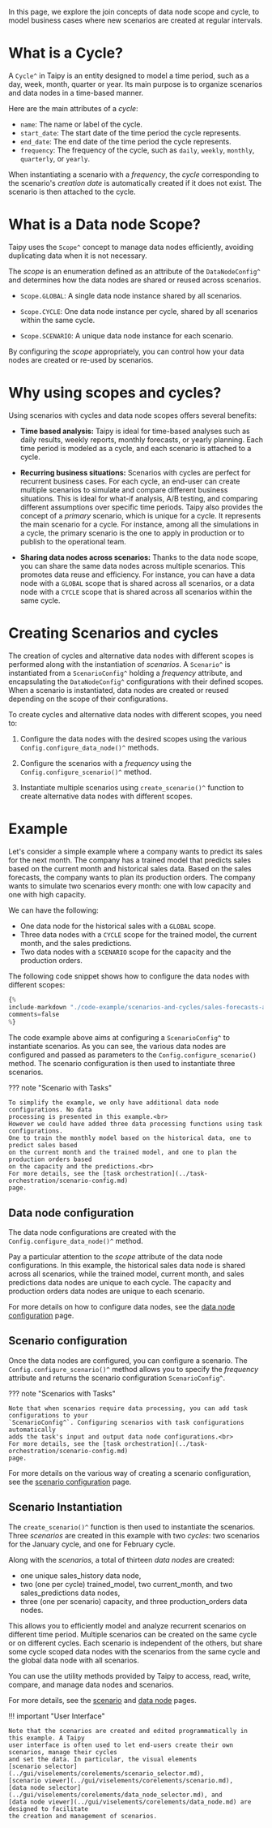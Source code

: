 In this page, we explore the join concepts of data node scope and cycle,
to model business cases where new scenarios are created at regular intervals.

# What is a Cycle?

A `Cycle^` in Taipy is an entity designed to model a time period, such as a day, week,
month, quarter or year. Its main purpose is to organize scenarios and data nodes in a
time-based manner.

Here are the main attributes of a *cycle*:

- `name`: The name or label of the cycle.
- `start_date`: The start date of the time period the cycle represents.
- `end_date`: The end date of the time period the cycle represents.
- `frequency`: The frequency of the cycle, such as `daily`, `weekly`, `monthly`, `quarterly`,
    or `yearly`.

When instantiating a scenario with a *frequency*, the *cycle* corresponding to the scenario's
*creation date* is automatically created if it does not exist. The scenario is then attached
to the cycle.

# What is a Data node Scope?

Taipy uses the `Scope^` concept to manage data nodes efficiently, avoiding duplicating
data when it is not necessary.

The *scope* is an enumeration defined as an attribute of the `DataNodeConfig^` and determines
how the data nodes are shared or reused across scenarios.

- `Scope.GLOBAL`: A single data node instance shared by all scenarios.

- `Scope.CYCLE`: One data node instance per cycle, shared by all scenarios within the same cycle.

- `Scope.SCENARIO`: A unique data node instance for each scenario.

By configuring the *scope* appropriately, you can control how your data nodes are created or
re-used by scenarios.

# Why using scopes and cycles?

Using scenarios with cycles and data node scopes offers several benefits:

- **Time based analysis:** Taipy is ideal for time-based analyses such as daily results,
    weekly reports, monthly forecasts, or yearly planning. Each time period is modeled as
    a cycle, and each scenario is attached to a cycle.

- **Recurring business situations:**
    Scenarios with cycles are perfect for recurrent business cases. For each cycle,
    an end-user can create multiple scenarios to simulate and compare different business
    situations. This is ideal for what-if analysis, A/B testing, and comparing different
    assumptions over specific time periods. Taipy also provides the concept of a _primary_
    scenario, which is unique for a cycle. It represents the main scenario for a cycle.
    For instance, among all the simulations in a cycle, the primary scenario is the one
    to apply in production or to publish to the operational team.

- **Sharing data nodes across scenarios:**
    Thanks to the data node scope, you can share the same
    data nodes across multiple scenarios. This promotes data reuse and efficiency. For instance,
    you can have a data node with a `GLOBAL` scope that is shared across all scenarios, or a data
    node with a `CYCLE` scope that is shared across all scenarios within the same cycle.

# Creating Scenarios and cycles

The creation of cycles and alternative data nodes with different scopes is performed along with
the instantiation of *scenarios*. A `Scenario^` is instantiated from a `ScenarioConfig^`
holding a *frequency* attribute, and encapsulating the `DataNodeConfig^` configurations with their
defined scopes. When a scenario is instantiated, data nodes are created or reused depending on
the scope of their configurations.

To create cycles and alternative data nodes with different scopes, you need to:
1. Configure the data nodes with the desired scopes using the various
    `Config.configure_data_node()^` methods.

2. Configure the scenarios with a *frequency* using the `Config.configure_scenario()^` method.

3. Instantiate multiple scenarios using `create_scenario()^` function to create alternative
    data nodes with different scopes.

# Example

Let's consider a simple example where a company wants to predict its sales for the next month.
The company has a trained model that predicts sales based on the current month and historical
sales data. Based on the sales forecasts, the company wants to plan its production orders.
The company wants to simulate two scenarios every month: one with low capacity and one with
high capacity.

We can have the following:

- One data node for the historical sales with a `GLOBAL` scope.
- Three data nodes with a `CYCLE` scope for the trained model, the current month, and the
    sales predictions.
- Two data nodes with a `SCENARIO` scope for the capacity and the production orders.

The following code snippet shows how to configure the data nodes with different scopes:

```python linenums="1"
{%
include-markdown "./code-example/scenarios-and-cycles/sales-forecasts-and-prod-orders.py"
comments=false
%}
```

The code example above aims at configuring a `ScenarioConfig^` to instantiate scenarios.
As you can see, the various data nodes are configured and passed as parameters to the
`Config.configure_scenario()` method. The scenario configuration is then used to instantiate
three scenarios.

??? note "Scenario with Tasks"

    To simplify the example, we only have additional data node configurations. No data
    processing is presented in this example.<br>
    However we could have added three data processing functions using task configurations.
    One to train the monthly model based on the historical data, one to predict sales based
    on the current month and the trained model, and one to plan the production orders based
    on the capacity and the predictions.<br>
    For more details, see the [task orchestration](../task-orchestration/scenario-config.md)
    page.

## Data node configuration

The data node configurations are created with the `Config.configure_data_node()^` method.

Pay a particular attention to the *scope* attribute of the data node configurations.
In this example, the historical sales data node is shared across all scenarios, while the
trained model, current month, and sales predictions data nodes are unique to each cycle.
The capacity and production orders data nodes are unique to each scenario.

For more details on how to configure data nodes, see the
[data node configuration](../data-integration/data-node-config.md) page.

## Scenario configuration

Once the data nodes are configured, you can configure a scenario. The `Config.configure_scenario()^`
method allows you to specify the *frequency* attribute and returns the scenario configuration
`ScenarioConfig^`.

??? note "Scenarios with Tasks"

    Note that when scenarios require data processing, you can add task configurations to your
    `ScenarioConfig^`. Configuring scenarios with task configurations automatically
    adds the task's input and output data node configurations.<br>
    For more details, see the [task orchestration](../task-orchestration/scenario-config.md)
    page.

For more details on the various way of creating a scenario configuration, see the
[scenario configuration](../sdm/scenario/scenario-config.md) page.

## Scenario Instantiation

The `create_scenario()^` function is then used to instantiate the scenarios. Three *scenarios*
are created in this example with two *cycles*: two scenarios for the January cycle, and one for
February cycle.

Along with the *scenarios*, a total of thirteen *data nodes* are created:

- one unique sales_history data node,
- two (one per cycle) trained_model, two current_month, and two sales_predictions data nodes,
- three (one per scenario) capacity, and three production_orders data nodes.

This allows you to efficiently model and analyze recurrent scenarios on different time period.
Multiple scenarios can be created on the same cycle or on different cycles. Each scenario is
independent of the others, but share some cycle scoped data nodes with the scenarios from the
same cycle and the global data node with all scenarios.

You can use the utility methods provided by Taipy to access, read, write, compare,
and manage data nodes and scenarios.

For more details, see the [scenario](../sdm/scenario/index.md) and
[data node](../sdm/data-node/index.md) pages.

!!! important "User Interface"

    Note that the scenarios are created and edited programmatically in this example. A Taipy
    user interface is often used to let end-users create their own scenarios, manage their cycles
    and set the data. In particular, the visual elements
    [scenario selector](../gui/viselements/corelements/scenario_selector.md),
    [scenario viewer](../gui/viselements/corelements/scenario.md),
    [data node selector](../gui/viselements/corelements/data_node_selector.md), and
    [data node viewer](../gui/viselements/corelements/data_node.md) are designed to facilitate
    the creation and management of scenarios.
